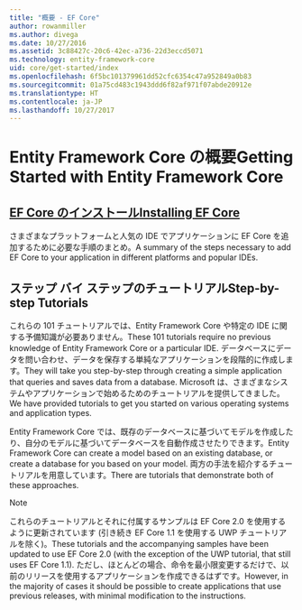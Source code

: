 ```yaml
---
title: "概要 - EF Core"
author: rowanmiller
ms.author: divega
ms.date: 10/27/2016
ms.assetid: 3c88427c-20c6-42ec-a736-22d3eccd5071
ms.technology: entity-framework-core
uid: core/get-started/index
ms.openlocfilehash: 6f5bc101379961dd52cfc6354c47a952849a0b83
ms.sourcegitcommit: 01a75cd483c1943ddd6f82af971f07abde20912e
ms.translationtype: HT
ms.contentlocale: ja-JP
ms.lasthandoff: 10/27/2017
---
```

# <a name="getting-started-with-entity-framework-core"></a><span data-ttu-id="8f7c2-102">Entity Framework Core の概要</span><span class="sxs-lookup"><span data-stu-id="8f7c2-102">Getting Started with Entity Framework Core</span></span>

## <a name="installing-ef-coreinstallindexmd"></a>[<span data-ttu-id="8f7c2-103">EF Core のインストール</span><span class="sxs-lookup"><span data-stu-id="8f7c2-103">Installing EF Core</span></span>](install/index.md)

<span data-ttu-id="8f7c2-104">さまざまなプラットフォームと人気の IDE でアプリケーションに EF Core を追加するために必要な手順のまとめ。</span><span class="sxs-lookup"><span data-stu-id="8f7c2-104">A summary of the steps necessary to add EF Core to your application in different platforms and popular IDEs.</span></span>

## <a name="step-by-step-tutorials"></a><span data-ttu-id="8f7c2-105">ステップ バイ ステップのチュートリアル</span><span class="sxs-lookup"><span data-stu-id="8f7c2-105">Step-by-step Tutorials</span></span>

<span data-ttu-id="8f7c2-106">これらの 101 チュートリアルでは、Entity Framework Core や特定の IDE に関する予備知識が必要ありません。</span><span class="sxs-lookup"><span data-stu-id="8f7c2-106">These 101 tutorials require no previous knowledge of Entity Framework Core or a particular IDE.</span></span> <span data-ttu-id="8f7c2-107">データベースにデータを問い合わせ、データを保存する単純なアプリケーションを段階的に作成します。</span><span class="sxs-lookup"><span data-stu-id="8f7c2-107">They will take you step-by-step through creating a simple application that queries and saves data from a database.</span></span> <span data-ttu-id="8f7c2-108">Microsoft は、さまざまなシステムやアプリケーションで始めるためのチュートリアルを提供してきました。</span><span class="sxs-lookup"><span data-stu-id="8f7c2-108">We have provided tutorials to get you started on various operating systems and application types.</span></span>

<span data-ttu-id="8f7c2-109">Entity Framework Core では、既存のデータベースに基づいてモデルを作成したり、自分のモデルに基づいてデータベースを自動作成させたりできます。</span><span class="sxs-lookup"><span data-stu-id="8f7c2-109">Entity Framework Core can create a model based on an existing database, or create a database for you based on your model.</span></span> <span data-ttu-id="8f7c2-110">両方の手法を紹介するチュートリアルを用意しています。</span><span class="sxs-lookup"><span data-stu-id="8f7c2-110">There are tutorials that demonstrate both of these approaches.</span></span>

> [!NOTE]  
> <span data-ttu-id="8f7c2-111">これらのチュートリアルとそれに付属するサンプルは EF Core 2.0 を使用するように更新されています (引き続き EF Core 1.1 を使用する UWP チュートリアルを除く)。</span><span class="sxs-lookup"><span data-stu-id="8f7c2-111">These tutorials and the accompanying samples have been updated to use EF Core 2.0 (with the exception of the UWP tutorial, that still uses EF Core 1.1).</span></span> <span data-ttu-id="8f7c2-112">ただし、ほとんどの場合、命令を最小限変更するだけで、以前のリリースを使用するアプリケーションを作成できるはずです。</span><span class="sxs-lookup"><span data-stu-id="8f7c2-112">However, in the majority of cases it should be possible to create applications that use previous releases, with minimal modification to the instructions.</span></span> 
